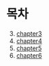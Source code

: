 # 목차

3. [chapter3](./chapter/chapter3.md)
1. [chapter4](./chapter/chapter4.md)
2. [chapter5](./chapter/chapter5.md)
3. [chapter6](./chapter/chapter6.md)
